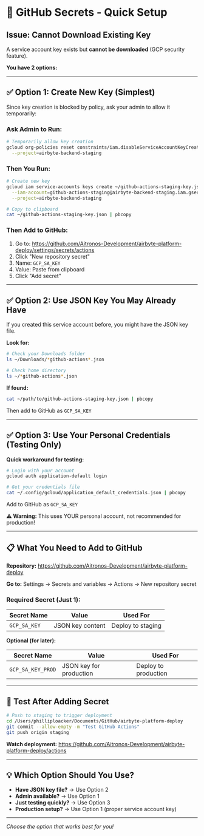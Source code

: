# 🔑 GitHub Secrets - Quick Setup

## Issue: Cannot Download Existing Key

A service account key exists but **cannot be downloaded** (GCP security feature).

**You have 2 options:**

---

## ✅ Option 1: Create New Key (Simplest)

Since key creation is blocked by policy, ask your admin to allow it temporarily:

### Ask Admin to Run:
```bash
# Temporarily allow key creation
gcloud org-policies reset constraints/iam.disableServiceAccountKeyCreation \
  --project=airbyte-backend-staging
```

### Then You Run:
```bash
# Create new key
gcloud iam service-accounts keys create ~/github-actions-staging-key.json \
  --iam-account=github-actions-staging@airbyte-backend-staging.iam.gserviceaccount.com \
  --project=airbyte-backend-staging

# Copy to clipboard
cat ~/github-actions-staging-key.json | pbcopy
```

### Then Add to GitHub:
1. Go to: https://github.com/Aitronos-Development/airbyte-platform-deploy/settings/secrets/actions
2. Click "New repository secret"
3. Name: `GCP_SA_KEY`
4. Value: Paste from clipboard
5. Click "Add secret"

---

## ✅ Option 2: Use JSON Key You May Already Have

If you created this service account before, you might have the JSON key file.

**Look for:**
```bash
# Check your Downloads folder
ls ~/Downloads/*github-actions*.json

# Check home directory
ls ~/*github-actions*.json
```

**If found:**
```bash
cat ~/path/to/github-actions-staging-key.json | pbcopy
```

Then add to GitHub as `GCP_SA_KEY`

---

## ✅ Option 3: Use Your Personal Credentials (Testing Only)

**Quick workaround for testing:**

```bash
# Login with your account
gcloud auth application-default login

# Get your credentials file
cat ~/.config/gcloud/application_default_credentials.json | pbcopy
```

Add to GitHub as `GCP_SA_KEY`

**⚠️ Warning:** This uses YOUR personal account, not recommended for production!

---

## 📋 What You Need to Add to GitHub

**Repository:** https://github.com/Aitronos-Development/airbyte-platform-deploy

**Go to:** Settings → Secrets and variables → Actions → New repository secret

### Required Secret (Just 1):

| Secret Name | Value | Used For |
|-------------|-------|----------|
| `GCP_SA_KEY` | JSON key content | Deploy to staging |

**Optional (for later):**

| Secret Name | Value | Used For |
|-------------|-------|----------|
| `GCP_SA_KEY_PROD` | JSON key for production | Deploy to production |

---

## 🧪 Test After Adding Secret

```bash
# Push to staging to trigger deployment
cd /Users/philliploacker/Documents/GitHub/airbyte-platform-deploy
git commit --allow-empty -m "Test GitHub Actions"
git push origin staging
```

**Watch deployment:**
https://github.com/Aitronos-Development/airbyte-platform-deploy/actions

---

## 💡 Which Option Should You Use?

- **Have JSON key file?** → Use Option 2
- **Admin available?** → Use Option 1  
- **Just testing quickly?** → Use Option 3
- **Production setup?** → Use Option 1 (proper service account key)

---

*Choose the option that works best for you!*

